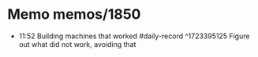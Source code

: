 # Memo memos/1850
- 11:52 Building machines that worked #daily-record ^1723395125
Figure out what did not work, avoiding that